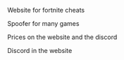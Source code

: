 Website for fortnite cheats

Spoofer for many games

Prices on the website and the discord

Discord in the website
